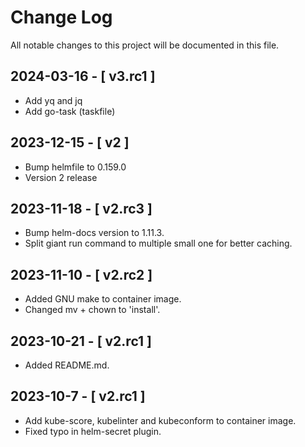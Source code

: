 # Change Log

All notable changes to this project will be documented in this file.

## 2024-03-16 - \[ v3.rc1 \]

- Add yq and jq
- Add go-task (taskfile)

## 2023-12-15 - \[ v2 \]

- Bump helmfile to 0.159.0
- Version 2 release

## 2023-11-18 - \[ v2.rc3 \]

- Bump helm-docs version to 1.11.3.
- Split giant run command to multiple small one for better caching.

## 2023-11-10 - \[ v2.rc2 \]

- Added GNU make to container image.
- Changed mv + chown to 'install'.

## 2023-10-21 - \[ v2.rc1 \]

- Added README.md.

## 2023-10-7 - \[ v2.rc1 \]

- Add kube-score, kubelinter and kubeconform to container image.
- Fixed typo in helm-secret plugin.
